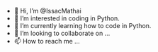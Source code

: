 - 👋 Hi, I’m @IssacMathai
- 👀 I’m interested in coding in Python.
- 🌱 I’m currently learning how to code in Python.
- 💞️ I’m looking to collaborate on ...
- 📫 How to reach me ...

<!---
IssacMathai/IssacMathai is a ✨ special ✨ repository because its `README.md` (this file) appears on your GitHub profile.
You can click the Preview link to take a look at your changes.
--->
